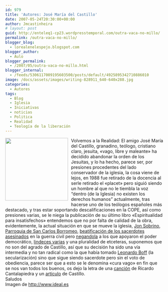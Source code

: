 ```yaml
---
id: 979
title: 'Autores: José María del Castillo'
date: 2007-05-24T20:30:00+00:00
author: Jmcastinheira
# layout: post
guid: http://enteleq1-cp23.wordpresstemporal.com/outra-vaca-no-millo/
permalink: /outra-vaca-no-millo/
blogger_blog:
  - lorealenelespejo.blogspot.com
blogger_author:
  - Aulo
blogger_permalink:
  - /2007/05/outra-vaca-no-millo.html
blogger_internal:
  - /feeds/5306117009195603500/posts/default/4925895342710886010
image: /docs/assets/images/writing-828911_640-640x288.jpg
categories:
  - Autores
tags:
  - Blog
  - Iglesia
  - Iniciativas
  - noticias
  - Politica
  - Realidad
  - Teología de la liberación
---
```

[<img class="alignleft" style="margin: 0pt 10px 10px 0pt; float: left; cursor: pointer; width: 200px;" src="http://www.ideal.es/granada/prensa/fotos/200611/12/010D7GRA-LGR-P1_1.jpg" alt="" border="0" />](http://www.ideal.es/granada/prensa/fotos/200611/12/010D7GRA-LGR-P1_1.jpg)Volvemos a la Realidad: El amigo José María del Castillo, granadino, teólogo, cristiano claro, jesuita, «vago, libre y maleante» ha decidido abandonar la orden de los Jesuitas, y lo ha hecho, parece ser, por presiones procedentes del lado conservador de la iglesia, la cosa viene de lejos, en 1988 fue retirado de la docencia al serle retirado el «placet» pero siguió siendo un hombre al que no le tiembla la voz “dentro (de la Iglesia) no existen los derechos humanos” actualmente, tras hacerse uno de los teólogos españoles más destacado, y tras estar soportando descalificaciones en la COPE, así como presiones varias, se le niega la publicación de su último libro «Espiritualidad para insatisfechos» entendemos que no por falta de calidad de la obra, evidentemente, la actual situación en que se mueve la iglesia, [Jon Sobrino](http://lorealenelespejo.blogspot.com/2007/03/jon-sobrino.html), [Parroquia de San Carlos Borromeo](http://lorealenelespejo.blogspot.com/2007/04/ms-de-lo-mismo.html), <a href="http://www.redescristianas.net/2007/05/11/beatos-los-498-y-beatas-todas-las-victimas-de-la-guerra-civil-xavier-pikaza/" class="broken_link" rel="nofollow">beatificación de los sacerdotes asesinados</a> en la guerra civil pero <a href="http://www.redescristianas.net/2007/05/07/otros-martires-de-la-guerra-civil-manuel-montero-catedratico-de-historia-contemporanea-de-la-universidad-del-pais-vasco/" class="broken_link" rel="nofollow">negandola</a> a los que apoyaron el poder democrático, <a href="http://www.redescristianas.net/2007/05/10/el-papa-dice-que-la-excomunion-de-los-legisladores-mexicanos-que-aprobaron-el-aborto-es-normal/" class="broken_link" rel="nofollow">lindeces varias</a> y una pluralidad de etceteras, suponemos que no son del agrado de Castillo, así que su decisión ha sido una vía intermedia y no tan radical como la que había tomado [Leonardo Boff](http://es.wikipedia.org/wiki/Leonardo_Boff) (la secularización) sino que sigue siendo sacerdote pero sin el voto de obediencia, parece ser que a esto se le denomina «cura vago» en fin que se nos van todos los buenos, os dejo la letra de una <a href="http://www.motivaciones.org/ctoselacasademiamigo.htm" class="broken_link" rel="nofollow">canción</a> de Ricardo Cantalapiedra y un <a href="http://www.redescristianas.net/2007/08/11/la-mision-del-teologo-en-la-iglesia-jose-maria-castillo/" class="broken_link" rel="nofollow">artículo</a> de Castillo.  
Saludos  
Imagen de http://www.ideal.es
